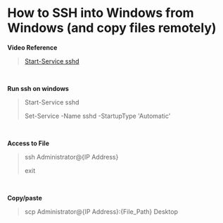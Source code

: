 # How to SSH into Windows from Windows (and copy files remotely)

**Video Reference**
> [Start-Service sshd](https://www.youtube.com/watch?v=pFTC4Rt-EDQ) 
<br>

**Run ssh on windows**
> Start-Service sshd
> 
> Set-Service -Name sshd -StartupType 'Automatic'
<br>

**Access to File**
> ssh Administrator@{IP Address}
> 
> exit
<br>

**Copy/paste**
> scp Administrator@{IP Address}:{File_Path} Desktop 
